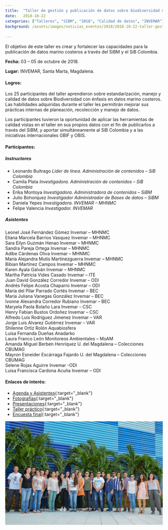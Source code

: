 ```yaml
---
title:  "Taller de gestión y publicación de datos sobre biodiversidad marina – SiBM"
date:   2018-10-22
categories: ["Talleres", "SIBM", "2018", "Calidad de datos", "INVEMAR"]
background: /assets/images/noticias_eventos/2018/2018-10-22-taller-gestion-publicacion-SiBM1.jpg

---
```


El objetivo de este taller es crear y fortalecer las capacidades para la publicación de datos marino costeros a través del SiBM y el SiB Colombia. 

**Fecha:** 03 – 05 de octubre de 2018.

**Lugar:** INVEMAR, Santa Marta, Magdalena.

 
#### Logros:

Los 25 participantes del taller aprendieron sobre estandarización, manejo y calidad de datos sobre Biodiversidad con énfasis en datos marino costeros. Las habilidades adquiridas durante el taller les permitirán mejorar sus prácticas internas de planeación, recolección y manejo de datos.

Los participantes tuvieron la oportunidad de aplicar las herramientas de calidad vistas en el taller en sus propios datos con el fin de publicarlos a través del SiBM, y aportar simultáneamente al SiB Colombia y a las iniciativas internacionales GBIF y OBIS.

 

#### Participantes:

##### Instructores

* Leonardo Buitrago
*Líder de línea. Administración de contenidos – SiB Colombia*
* Camila Plata
*Investigadora. Administración de contenidos – SiB Colombia*
* Erika Montoya
*Investigadora. Administradora de contenidos – SiBM*
* Julio Bohorquez
*Investigador Administrador de Bases de datos – SiBM*
* Daniela Yepes
*Investigadora. INVEMAR – MHNMC*
* Felipe Valencia
*Investigador. INVEMAR*

##### Asistentes

Leonel  José Fernández Gómez    Invemar  –  MHNMC  
Eliana  Marcela Barrios Vasquez	Invemar – MHNMC  
Sara  Eilyn Guzmán Henao	Invemar – MHNMC  
Sandra Pareja Ortega	Invemar – MHNMC  
Adibe Cárdenas Oliva	Invemar – MHNMC  
María Alejandra Mutis Martínezguerra	Invemar – MHNMC  
Bibian Martínez Campos	Invemar – MHNMC  
Karen Ayala Galván	Invemar – MHNMC  
Martha Patricia Vides Casado	Invemar – ITE  
Juan  David González Corredor	Invemar – ODI  
Andrés Felipe Acosta Chaparro	Invemar – ODI  
María  del Pilar Parrado Cortés	Invemar – BEC  
María Juliana Vanegas González	Invemar – BEC  
Ivonne Alexandra Corredor Rubiano	Invemar – BEC  
Maryela Paola Bolaño Lara	Invemar – CSC  
Henry Fabian Bustos Ordoñez	Invemar – CSC  
Alfredo Luis Rodríguez Jimenez	Invemar – VAR  
Jorge Luis Alvarez Gutiérrez	Invemar – VAR  
Shilenne Ortíz Rolón	Aquabiosfera  
Luisa Fernanda Dueñas	Anadarko  
Laura  Franco León	Monitoreos Ambientales – MoAM  
Amanda Miguel Berben Henríquez	U. del Magdalena – Colecciones CBUMAG  
Mayron Esneider Escárraga Fajardo	U. del Magdalena – Colecciones CBUMAG  
Selene  Rojas Aguirre	Invemar -ODI  
Luisa Francisca Cardona Acuña	Invemar – ODI  

#### Enlaces de interés:

- [Agenda y Asistentes](https://drive.google.com/drive/folders/1AalOw2ElnEnWtUNAdHwmV9dNdTBkTWA_){:target="_blank"}
- [Fotografías](https://drive.google.com/drive/folders/12aF7MyQij2pI1hAROjDP6NDhKYeiACj1){:target="_blank"}
- [Presentaciones](https://drive.google.com/drive/folders/19PWbN2SYrRhExf456QzNntE06zEc-fm6){:target="_blank"}
- [Taller práctico](https://drive.google.com/drive/folders/1sr2Y5OofT7K-IVrwDumXkZ0CMFGipQWB){:target="_blank"}
- [Encuesta final](https://drive.google.com/file/d/1hEyEbyFAyqO9ywHFxs8DD11heK2u1bi-/view){:target="_blank"}

<img src="/assets/images/noticias_eventos/2018/2018-10-22-taller-gestion-publicacion-SiBM.jpg" width=770>
